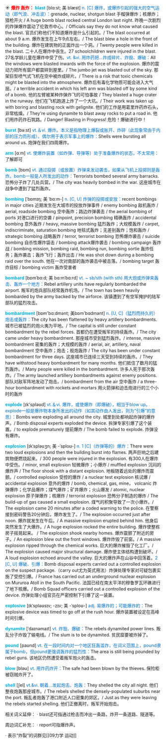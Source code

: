 ☀ <font color="red">**爆炸 轰炸：**</font>
<font color="sky blue">**blast**</font> [blɑ:st; 美 blæst]
<font color="#0070c0">n. [C] 爆炸，或爆炸引起的强大的空气运动（即气浪、冲击波）：</font>grenade, nuclear, shotgun blast 手榴弹爆炸；核爆炸；猎枪开火 / A huge bomb blast rocked central London last night. 昨晚一次剧烈的炸弹爆炸震动了伦敦市中心。/ Officials say they do not know what caused the blast. 官员们称他们不知道爆炸是什么引起的。/ The blast occurred at about 9 a.m. 爆炸发生在上午9点左右。/ The blast blew a hole in the front of the building. 爆炸在建筑物的正面炸出一个洞。/ Twenty people were killed in the blast. 二十人在爆炸中丧生。27 schoolchildren were injured in the blast. 27名学龄儿童在爆炸中受了伤。<font color="#0070c0">vt. &vi. 用炸药把…炸成碎片、炸毁、爆破：</font>All the windows were blasted inwards with the force of the explosion. 爆炸的震动力把所有窗户都震碎到屋里。/ The jumbo jet was blasted out of the sky. 那架巨型喷气式飞机在空中被炸成碎片。/ There is a risk that toxic chemicals might be blasted into the atmosphere. 爆炸后有毒化学物质可能会进入大气层。/ a terrible accident in which his left arm was blasted off by some kind of a bomb. 他的左臂被某种炸弹炸飞的可怕事故 / They blasted a huge crater in the runway. 他们在飞机跑道上炸了一个大坑。/ Their work was taken up with boring and blasting rock with gelignite. 他们的工作是用葛里炸药炸石头，非常枯燥。/ They're using dynamite to blast away rocks to put a road in. 他们用炸药炸石筑路。/ Danger! Blasting in Progress! 危险！爆破进行中！

<font color="sky blue">**burst**</font> [bə:st] 
<font color="#0070c0">vt.＆vi. 爆炸。本义是指物理上爆裂或胀开、炸碎（此现象常由于内部的压力而形成）。偶尔用于表示军事上的爆炸：</font>Shells were bursting all around us. 炮弹在我们四周爆炸。

<font color="sky blue">**arm**</font> [ɑːm] 
<font color="#0070c0">vt. 使爆炸装置（如炸弹、导弹等）处于准备爆炸的状态，不太常用：</font>了解即可

<font color="sky blue">**bomb**</font> [bɒm] 
<font color="#0070c0">vt. 通过投掷（或放置）炸弹来发动袭击，如果从飞机上投掷则是轰炸。bomb一般是人所发出的动作：</font>Terrorists bombed several army barracks. 恐怖分子炸了几处兵营。/ The city was heavily bombed in the war. 这座城市在战争中遭到了猛烈轰炸。
            
<font color="sky blue">**bombing**</font> [ˈbɒmɪŋ; 美 ˈbɑ:m-]
<font color="#0070c0">n. [C, U] 炸弹的投掷或安放：</font>recent bombings in major cities 近期发生在大城市的投放炸弹事件 / enemy bombing 敌机轰炸 / aerial, roadside bombing 空中轰炸；路边炸弹袭击 / the aerial bombing of ports 对港口进行的空袭 / pinpoint, precision bombing 精确轰炸 / accidental bombing 意外轰炸 / heavy, massive bombing 猛烈轰炸；大规模轰炸 / carpet, indiscriminate, saturation bombing 地毯式轰炸；无差别轰炸；饱和轰炸 / strategic bombing 战略轰炸 / terror, terrorist bombing 恐怖爆炸袭击 / suicide bombing 自杀性爆炸袋击 / bombing attack爆炸袭击 / bombing campaign 轰炸战 / bombing mission, bombing raid, bombing run, bombing sortie 轰炸任务；轰炸袭击；轰炸飞行；轰炸出击 / He was shot down during a bombing raid over the south. 他在一次对南部的轰炸袭击中被击落。/ bombing target 轰炸目标 / bombing victim 轰炸受害者

<font color="sky blue">**bombard**</font> [bɒmˈbɑ:d; 美 bɑ:mˈbɑ:rd]
<font color="#0070c0">vt. ~ sb/sth (with sth) 用大炮或炸弹来轰击、轰炸一个地方：</font>Rebel artillery units have regularly bombarded the airport. 叛军的炮兵部队经常轰炸机场。/ The town has been heavily bombarded by the army backed by the airforce. 该镇遭到了有空军掩护的陆军部队的猛烈攻击。
           
<font color="sky blue">**bombardment**</font> [bɒm'bɑ:dmənt; 美bɒm'bɑdmənt]
<font color="#0070c0">n. [U, C]（猛烈而持久的）炮击或轰炸：</font>The city has been flattened by heavy artillery bombardments. 城市已被猛烈的炮火夷为平地。/ The capital is still under constant bombardment by the rebel forces. 首都仍在遭受叛军的持续轰炸。/ The city came under heavy bombardment. 那座城市受到猛烈轰炸。/ intense, massive bombardment 密集的轰炸；大规模的轰炸 / aerial, air, artillery, naval bombardment 空中轰炸；炮击；舰炮轰炸 / The city has been under constant bombardment for three days. 这座城市已连续三天受到持续的轰炸。/ They have withstood heavy bombardment for many months. 他们抵住了数月的猛烈轰炸。/ Many people were killed in the bombardment. 许多人死于那次轰炸。/ The army launched artillery bombardments against enemy positions. 部队对敌军阵地发动了炮击。/ bombardment from the air 空中轰炸 / a three-hour bombardment with rockets and mortars 用火箭弹和迫击炮进行的三个小时的轰炸

<font color="sky blue">**explode**</font> [ɪk'spləʊd] 
<font color="#0070c0">vt.＆vi. 爆炸，或使爆炸（即爆破），相当于blow up。explode一般是爆炸物本身所发出的动作（如其动作由人发出，则为“引爆”的意思）：</font>Bombs were exploding all around the city. 城里到处都响起炸弹的爆炸声。/ Bomb disposal experts exploded the device. 拆弹专家引爆了这个装置。/ to explode prematurely 提前爆炸 / The bomb failed to explode. 炸弹没有爆炸。
           
<font color="sky blue">**explosion**</font> [ɪkˈspləʊʒn; 美 -ˈsploʊ-]
<font color="#0070c0">n. 1 [C]（炸弹等的）爆炸：</font>There were two loud explosions and then the building burst into flames. 两声巨响之后建筑物便燃烧起来。/ 300 people were injured in the explosion. 有300人在爆炸中受伤。/ minor, small explosion 轻微爆炸；小爆炸 / muffled explosion 沉闷的爆炸声 / The floor shook with a distant explosion. 地板随着远处的爆炸而震颤。/ controlled explosion 受控的爆炸 / a nuclear test explosion 核试爆 / accidental explosion 意外的爆炸 / bomb, chemical, gas, mine， volcanic 炸弹爆炸；化学品爆炸；煤气爆炸；矿井爆炸；火山爆发 / atomic, nuclear explosion 原子弹爆炸；核爆炸 / terrorist explosion 恐怖分子制造的爆炸 / The build-up of gas caused a small explosion. 煤气的积聚导致了一次小爆炸。/ The explosion came 20 minutes after a coded warning to the police. 在警察接到密码警告20分钟后，爆炸发生了。/ The explosion occurred just after noon. 爆炸就发生在午后。/ A massive explosion erupted behind him. 他身后突然发生了大爆炸。/ A huge explosion rocked the entire building. 爆炸使整栋房子摇晃起来。 / The explosion shook nearby homes. 爆炸震颤了附近的房子。/ An explosion blew out the front windows. 爆炸炸毁了前窗。/ A massive explosion ripped through the chemical works. 巨大的爆炸摧毁了化工厂。/ The explosion caused major structural damage. 爆炸使主体结构遭到破坏。/ A loud explosion echoed around the valley. 巨大的爆炸声在山谷中回荡着。<font color="#0070c0">2 [C, U] 爆破、引爆：</font>Bomb disposal experts carried out a controlled explosion on the suspect package.（carry out尤为英式用法）炸弹处理专家对可疑包裹实施了受控引爆。/ France has carried out an underground nuclear explosion on Mururoa Atoll in the South Pacific. 法国已经在南太平洋的穆鲁罗瓦环礁进行了地下核爆。/ Bomb Squad officers carried out a controlled explosion of the device. 炸弹处理小组官员在严密控制下引爆了这一装置。
           
<font color="sky blue">**explosive**</font> [ɪkˈspləʊsɪv; -zɪv; 美 -ˈsploʊ-]
<font color="#0070c0">adj. 易爆炸的；可能爆炸的：</font>The explosive device was timed to go off at the rush hour. 爆炸装置被设定在高峰时间引爆。

<font color="sky blue">**dynamite**</font> [ˈdaɪnəmaɪt]
<font color="#0070c0">vt. 炸毁、爆破：</font>The rebels dynamited power lines. 叛乱分子炸毁了输电线。/ The slum is to be dynamited. 贫民窟要被炸掉了。

<font color="sky blue">**pound**</font> [paʊnd] 
<font color="#0070c0">vt. 在一段时间内对一个地区狂轰滥炸，在词义范围上，pound隶属于bomb，但pound更强调轰炸的猛烈性：</font>The area is still being pounded by rebel guns. 该地区仍然遭受着叛军炮火的轰击。

<font color="sky blue">**blow**</font> [bləʊ] 
<font color="#0070c0">vt. 用炸药炸开：</font>The safe had been blown by the thieves. 保险柜被窃贼炸开了。
           
<font color="sky blue">**shell**</font> [ʃel]
<font color="#0070c0">vt.&vi. 朝着…发起炮击、炮轰：</font>They shelled the city all night. 他们整夜炮轰那座城市。/ The rebels shelled the densely-populated suburbs near the port. 叛乱者炮轰了港口附近人口密集的郊区。/ Just as they were leaving the rebels started shelling. 他们正撤离时，叛军开始炮击。

相关词义延伸：
· blast还可指通过枪击而冲出一条路，炸开一条道路、隧道等。

周边词汇补充：
· report可指爆炸声。

· 表示“炸裂”的词群见[[09力学 运动]]

